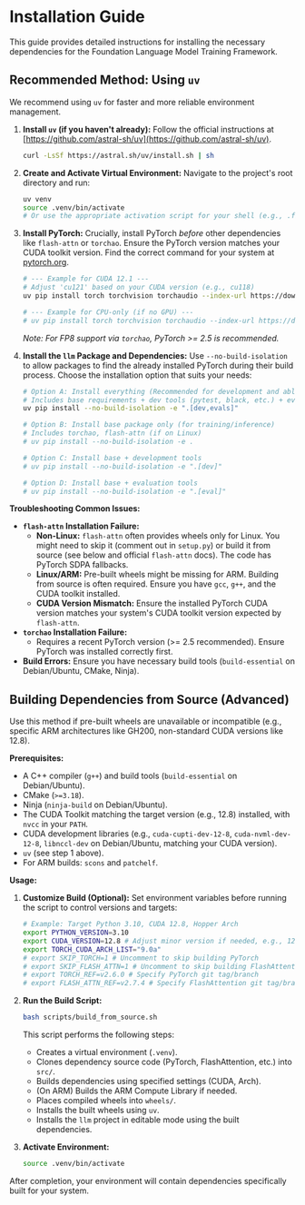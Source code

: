 # Installation Guide

This guide provides detailed instructions for installing the necessary dependencies for the Foundation Language Model Training Framework.

## Recommended Method: Using `uv`

We recommend using `uv` for faster and more reliable environment management.

1.  **Install `uv` (if you haven't already):**
    Follow the official instructions at [https://github.com/astral-sh/uv](https://github.com/astral-sh/uv).
    ```bash
    curl -LsSf https://astral.sh/uv/install.sh | sh
    ```

2.  **Create and Activate Virtual Environment:**
    Navigate to the project's root directory and run:
    ```bash
    uv venv
    source .venv/bin/activate
    # Or use the appropriate activation script for your shell (e.g., .fish, .csh)
    ```

3.  **Install PyTorch:**
    Crucially, install PyTorch *before* other dependencies like `flash-attn` or `torchao`. Ensure the PyTorch version matches your CUDA toolkit version. Find the correct command for your system at [pytorch.org](https://pytorch.org/).
    ```bash
    # --- Example for CUDA 12.1 ---
    # Adjust 'cu121' based on your CUDA version (e.g., cu118)
    uv pip install torch torchvision torchaudio --index-url https://download.pytorch.org/whl/cu121

    # --- Example for CPU-only (if no GPU) ---
    # uv pip install torch torchvision torchaudio --index-url https://download.pytorch.org/whl/cpu
    ```
    *Note: For FP8 support via `torchao`, PyTorch >= 2.5 is recommended.*

4.  **Install the `llm` Package and Dependencies:**
    Use `--no-build-isolation` to allow packages to find the already installed PyTorch during their build process. Choose the installation option that suits your needs:

    ```bash
    # Option A: Install everything (Recommended for development and ablation studies)
    # Includes base requirements + dev tools (pytest, black, etc.) + eval tools (openai-evals)
    uv pip install --no-build-isolation -e ".[dev,evals]"

    # Option B: Install base package only (for training/inference)
    # Includes torchao, flash-attn (if on Linux)
    # uv pip install --no-build-isolation -e .

    # Option C: Install base + development tools
    # uv pip install --no-build-isolation -e ".[dev]"

    # Option D: Install base + evaluation tools
    # uv pip install --no-build-isolation -e ".[eval]"
    ```

**Troubleshooting Common Issues:**

-   **`flash-attn` Installation Failure:**
    -   **Non-Linux:** `flash-attn` often provides wheels only for Linux. You might need to skip it (comment out in `setup.py`) or build it from source (see below and official `flash-attn` docs). The code has PyTorch SDPA fallbacks.
    -   **Linux/ARM:** Pre-built wheels might be missing for ARM. Building from source is often required. Ensure you have `gcc`, `g++`, and the CUDA toolkit installed.
    -   **CUDA Version Mismatch:** Ensure the installed PyTorch CUDA version matches your system's CUDA toolkit version expected by `flash-attn`.
-   **`torchao` Installation Failure:**
    -   Requires a recent PyTorch version (>= 2.5 recommended). Ensure PyTorch was installed correctly first.
-   **Build Errors:** Ensure you have necessary build tools (`build-essential` on Debian/Ubuntu, CMake, Ninja).

## Building Dependencies from Source (Advanced)

Use this method if pre-built wheels are unavailable or incompatible (e.g., specific ARM architectures like GH200, non-standard CUDA versions like 12.8).

**Prerequisites:**

*   A C++ compiler (`g++`) and build tools (`build-essential` on Debian/Ubuntu).
*   CMake (`>=3.18`).
*   Ninja (`ninja-build` on Debian/Ubuntu).
*   The CUDA Toolkit matching the target version (e.g., 12.8) installed, with `nvcc` in your `PATH`.
*   CUDA development libraries (e.g., `cuda-cupti-dev-12-8`, `cuda-nvml-dev-12-8`, `libnccl-dev` on Debian/Ubuntu, matching your CUDA version).
*   `uv` (see step 1 above).
*   For ARM builds: `scons` and `patchelf`.

**Usage:**

1.  **Customize Build (Optional):** Set environment variables before running the script to control versions and targets:
    ```bash
    # Example: Target Python 3.10, CUDA 12.8, Hopper Arch
    export PYTHON_VERSION=3.10
    export CUDA_VERSION=12.8 # Adjust minor version if needed, e.g., 12.8.0
    export TORCH_CUDA_ARCH_LIST="9.0a"
    # export SKIP_TORCH=1 # Uncomment to skip building PyTorch
    # export SKIP_FLASH_ATTN=1 # Uncomment to skip building FlashAttention
    # export TORCH_REF=v2.6.0 # Specify PyTorch git tag/branch
    # export FLASH_ATTN_REF=v2.7.4 # Specify FlashAttention git tag/branch
    ```

2.  **Run the Build Script:**
    ```bash
    bash scripts/build_from_source.sh
    ```
    This script performs the following steps:
    *   Creates a virtual environment (`.venv`).
    *   Clones dependency source code (PyTorch, FlashAttention, etc.) into `src/`.
    *   Builds dependencies using specified settings (CUDA, Arch).
    *   (On ARM) Builds the ARM Compute Library if needed.
    *   Places compiled wheels into `wheels/`.
    *   Installs the built wheels using `uv`.
    *   Installs the `llm` project in editable mode using the built dependencies.

3.  **Activate Environment:**
    ```bash
    source .venv/bin/activate
    ```

After completion, your environment will contain dependencies specifically built for your system.
